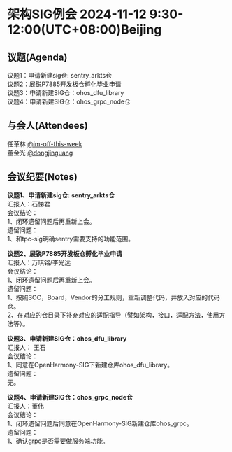 # 架构SIG例会 2024-11-12 9:30-12:00(UTC+08:00)Beijing

## 议题(Agenda)

议题1：申请新建sig仓: sentry_arkts仓  
议题2：展锐P7885开发板仓孵化毕业申请  
议题3：申请新建SIG仓：ohos_dfu_library  
议题4：申请新建SIG仓：ohos_grpc_node仓  

## 与会人(Attendees)

任革林 [@im-off-this-week](https://gitee.com/im-off-this-week)  
董金光 [@dongjinguang](https://gitee.com/dongjinguang)  

## 会议纪要(Notes)

**议题1、申请新建sig仓: sentry_arkts仓**  
汇报人：石悌君  
会议结论：  
1、闭环遗留问题后再重新上会。  
遗留问题：  
1、和tpc-sig明确sentry需要支持的功能范围。  

**议题2、展锐P7885开发板仓孵化毕业申请**  
汇报人：万琪铭/李光远  
会议结论：  
1、闭环遗留问题后再重新上会。  
遗留问题：  
1、按照SOC，Board，Vendor的分工规则，重新调整代码，并放入对应的代码仓。  
2、在对应的仓目录下补充对应的适配指导（譬如架构，接口，适配方法，使用方法等）。  

**议题3、申请新建SIG仓：ohos_dfu_library**  
汇报人： 王石  
会议结论：  
1、同意在OpenHarmony-SIG下新建仓库ohos_dfu_library。  
遗留问题：  
无。  

**议题4、申请新建SIG仓：ohos_grpc_node仓**  
汇报人：董伟  
会议结论：  
1、闭环遗留问题后同意在OpenHarmony-SIG新建仓库ohos_grpc。  
遗留问题：  
1、确认grpc是否需要做服务端功能。  
